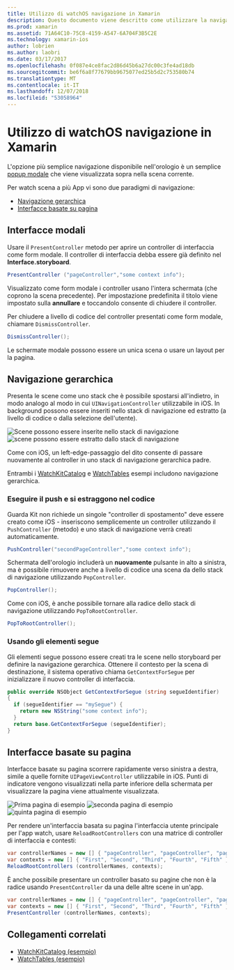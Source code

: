 ```yaml
---
title: Utilizzo di watchOS navigazione in Xamarin
description: Questo documento viene descritto come utilizzare la navigazione in un'applicazione watchOS. Viene descritto le interfacce modali, navigazione gerarchica e basata su pagine interfacce.
ms.prod: xamarin
ms.assetid: 71A64C10-75C8-4159-A547-6A704F3B5C2E
ms.technology: xamarin-ios
author: lobrien
ms.author: laobri
ms.date: 03/17/2017
ms.openlocfilehash: 0f087e4ce8fac2d86d45b6a27dc00c3fe4ad18db
ms.sourcegitcommit: be6f6a8f77679bb9675077ed25b5d2c753580b74
ms.translationtype: MT
ms.contentlocale: it-IT
ms.lasthandoff: 12/07/2018
ms.locfileid: "53058964"
---
```

# <a name="working-with-watchos-navigation-in-xamarin"></a>Utilizzo di watchOS navigazione in Xamarin

L'opzione più semplice navigazione disponibile nell'orologio è un semplice [popup modale](#modal) che viene visualizzata sopra nella scena corrente.

Per watch scena a più App vi sono due paradigmi di navigazione:

- [Navigazione gerarchica](#Hierarchical_Navigation)
- [Interfacce basate su pagina](#Page-Based_Interfaces)

<a name="modal"/>

## <a name="modal-interfaces"></a>Interfacce modali

Usare il `PresentController` metodo per aprire un controller di interfaccia come form modale. Il controller di interfaccia debba essere già definito nel **Interface.storyboard**.

```csharp
PresentController ("pageController","some context info");
```

Visualizzato come form modale i controller usano l'intera schermata (che coprono la scena precedente). Per impostazione predefinita il titolo viene impostato sulla **annullare** e toccandolo consente di chiudere il controller.

Per chiudere a livello di codice del controller presentati come form modale, chiamare `DismissController`.

```csharp
DismissController();
```

Le schermate modale possono essere un unica scena o usare un layout per la pagina.

<a name="Hierarchical_Navigation"/>

## <a name="hierarchical-navigation"></a>Navigazione gerarchica

Presenta le scene come uno stack che è possibile spostarsi all'indietro, in modo analogo al modo in cui `UINavigationController` utilizzabile in iOS. In background possono essere inseriti nello stack di navigazione ed estratto (a livello di codice o dalla selezione dell'utente).

![](navigation-images/hierarchy-1.png "Scene possono essere inserite nello stack di navigazione") ![](navigation-images/hierarchy-2.png "scene possono essere estratto dallo stack di navigazione")

Come con iOS, un left-edge-passaggio del dito consente di passare nuovamente al controller in uno stack di navigazione gerarchica padre.

Entrambi i [WatchKitCatalog](https://developer.xamarin.com/samples/WatchKitCatalog) e [WatchTables](https://developer.xamarin.com/samples/WatchTables) esempi includono navigazione gerarchica.

### <a name="pushing-and-popping-in-code"></a>Eseguire il push e si estraggono nel codice

Guarda Kit non richiede un singole "controller di spostamento" deve essere creato come iOS - inseriscono semplicemente un controller utilizzando il `PushController` (metodo) e uno stack di navigazione verrà creati automaticamente.

```csharp
PushController("secondPageController","some context info");
```

Schermata dell'orologio includerà un **nuovamente** pulsante in alto a sinistra, ma è possibile rimuovere anche a livello di codice una scena da dello stack di navigazione utilizzando `PopController`.

```csharp
PopController();
```

Come con iOS, è anche possibile tornare alla radice dello stack di navigazione utilizzando `PopToRootController`.

```csharp
PopToRootController();
```

### <a name="using-segues"></a>Usando gli elementi segue

Gli elementi segue possono essere creati tra le scene nello storyboard per definire la navigazione gerarchica. Ottenere il contesto per la scena di destinazione, il sistema operativo chiama `GetContextForSegue` per inizializzare il nuovo controller di interfaccia.

```csharp
public override NSObject GetContextForSegue (string segueIdentifier)
{
  if (segueIdentifier == "mySegue") {
    return new NSString("some context info");
  }
  return base.GetContextForSegue (segueIdentifier);
}
```
<a name="Page-Based_Interfaces"/>

## <a name="page-based-interfaces"></a>Interfacce basate su pagina

Interfacce basate su pagina scorrere rapidamente verso sinistra a destra, simile a quelle fornite `UIPageViewController` utilizzabile in iOS. Punti di indicatore vengono visualizzati nella parte inferiore della schermata per visualizzare la pagina viene attualmente visualizzata.

![](navigation-images/paged-1.png "Prima pagina di esempio") ![](navigation-images/paged-2.png "seconda pagina di esempio") ![](navigation-images/paged-5.png "quinta pagina di esempio")


Per rendere un'interfaccia basata su pagina l'interfaccia utente principale per l'app watch, usare `ReloadRootControllers` con una matrice di controller di interfaccia e contesti:

```csharp
var controllerNames = new [] { "pageController", "pageController", "pageController", "pageController", "pageController" };
var contexts = new [] { "First", "Second", "Third", "Fourth", "Fifth" };
ReloadRootControllers (controllerNames, contexts);
```

È anche possibile presentare un controller basato su pagine che non è la radice usando `PresentController` da una delle altre scene in un'app.

```csharp
var controllerNames = new [] { "pageController", "pageController", "pageController", "pageController", "pageController" };
var contexts = new [] { "First", "Second", "Third", "Fourth", "Fifth" };
PresentController (controllerNames, contexts);
```



## <a name="related-links"></a>Collegamenti correlati

- [WatchKitCatalog (esempio)](https://developer.xamarin.com/samples/monotouch/watchOS/WatchKitCatalog/)
- [WatchTables (esempio)](https://developer.xamarin.com//samples/monotouch/watchOS/WatchTables/)
